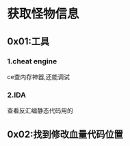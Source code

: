 # 获取怪物信息

## 0x01:工具

### 1.cheat engine  

ce查内存神器,还能调试

### 2.IDA

查看反汇编静态代码用的

## 0x02:找到修改血量代码位置
